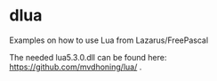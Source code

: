 # dlua
Examples on how to use Lua from Lazarus/FreePascal

The needed lua5.3.0.dll can be found here: https://github.com/mvdhoning/lua/ .

